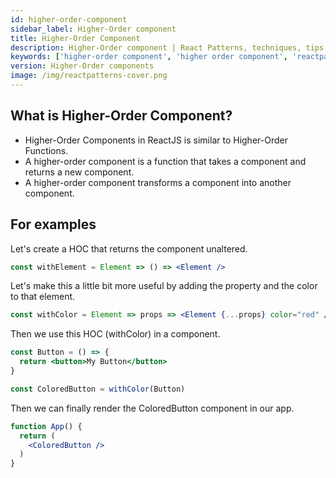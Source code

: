 ```yaml
---
id: higher-order-component
sidebar_label: Higher-Order component
title: Higher-Order Component
description: Higher-Order component | React Patterns, techniques, tips and tricks in development for Ract developer.
keywords: ['higher-order component', 'higher order component', 'reactpatterns', 'react patterns', 'reactjspatterns', 'reactjs patterns', 'react', 'reactjs', 'react techniques', 'react tips and tricks']
version: Higher-Order components
image: /img/reactpatterns-cover.png
---
```


## What is Higher-Order Component?

* Higher-Order Components in ReactJS is similar to Higher-Order Functions.
* A higher-order component is a function that takes a component and returns a new component.
* A higher-order component transforms a component into another component.

## For examples

Let's create a HOC that returns the component unaltered.

```jsx
const withElement = Element => () => <Element />
```

Let's make this a little bit more useful by adding the property and the color to that element.

```jsx
const withColor = Element => props => <Element {...props} color="red" />
```

Then we use this HOC (withColor) in a component.

```jsx
const Button = () => {
  return <button>My Button</button>
}

const ColoredButton = withColor(Button)
```

Then we can finally render the ColoredButton component in our app.

```jsx
function App() {
  return (
    <ColoredButton />
  )
}
```
